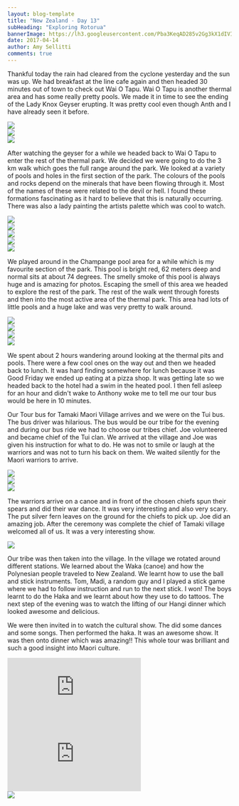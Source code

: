 ```yaml
---
layout: blog-template
title: "New Zealand - Day 13"
subHeading: "Exploring Rotorua"
bannerImage: https://lh3.googleusercontent.com/Pba3KeqAD285v2Gg3kX1dIVILohJKZVHqZJSey6WZS2D9Ue78UTdbRfprZRgRlbWQ4OlvJKMmilzp4UROiBCdVQIZf0HT0whpZVg8_Jxz2T0x2Tjglc29LCKQOV1tAvTnrssBttqHa8=w2400
date: 2017-04-14
author: Amy Sellitti
comments: true
---
```


Thankful today the rain had cleared from the cyclone yesterday and the sun was up. We had breakfast at the line cafe again and then headed 30 minutes out of town to check out Wai O Tapu. Wai O Tapu is another thermal area and has some really pretty pools. We made it in time to see the ending of the Lady Knox Geyser erupting. It was pretty cool even though Anth and I have already seen it before. 

<div class="center-image"><img src="https://lh3.googleusercontent.com/DpkpTojVuySUK4RQ15r2zy6SSONA-0FV1K2U9CV1Y3pQtC3RuIESQ4xKEdP5qHNFB1s4esRnM1twWS0tLFD5QsV0edUgEWiga6CCYoreSyol8NJnqb8SOLzUU4dk8Hf5Au5pJsG0E08=w2400" /></div>
<div class="center-image"><img src="https://lh3.googleusercontent.com/lG2vQZ3Ic73wD9Zbbi9fIlRryTORTUzhEIOCJVgEx4FUie4jOadFi3-jy9tgRb_AzrkSS3ZZEqmluVFFD4PZp8jiQ-wo6Lf1k98LrzYvUroW6aiMOKUI4mFPlawaK8GVnIp0aq3r2bY=w2400" /></div>
<div class="center-image"><img src="https://lh3.googleusercontent.com/2ZPA2nFyD3gs7IUeeG3T6-iobdsahcIcLHFMkfqirKSm46Og9zWkFw780UfaS2nrgB4CH2NUhmL2L7cE1QlM68TjUz1K7Vm5L9f36_H-xehNUOXXXVGne4v77vO2Syqq-xvYoS8DyJ0=w2400" /></div>

After watching the geyser for a while we headed back to Wai O Tapu to enter the rest of the thermal park. We decided we were going to do the 3 km walk which goes the full range around the park. We looked at a variety of pools and holes in the first section of the park. The colours of the pools and rocks depend on the minerals that have been flowing through it.  Most of the names of these were related to the devil or hell. I found these formations fascinating as it hard to believe that this is naturally occurring. There was also a lady painting the artists palette which was cool to watch. 

<div class="center-image"><img src="https://lh3.googleusercontent.com/afSZbauX1Vn9UtyCr5ZNPonpjzwcB3_4z-c-TrdGNCvE2-O59NmeXbEo8MLIREM7BEG-5T8Nv-4Msk5K9sRal1bAuiOuCkE393xwoEI5cbLEfhAQRErD_umrCI7G5ZRCTOZx7bJ0rXk=w2400" /></div>
<div class="center-image"><img src="https://lh3.googleusercontent.com/Qt3wz2IN9WLolbtqnL2wUx1_yKMhXR7KzDO23SubuiaOjpPzdW9ZyNf1k7-SrMVquf6C9PoC5k-AxXNnBdKSvgDZRARyJXQ50_wUf3asbE04GVF2A5T1pTf5c0mjoy3IJrILUOYoAAc=w2400" /></div>
<div class="center-image"><img src="https://lh3.googleusercontent.com/ijHobeOLClW0jSrO8Eovv-MNQ351iey7mczBzRjAqVLvzSqG12kIrfUDEwpnEtVOUvzAvfJedUqtX27ty3-B4fucRpfMCrPPI08yiaNfsO95qrjKgr76isTVxva7POFGEdhJLUfHCvE=w2400" /></div>
<div class="center-image"><img src="https://lh3.googleusercontent.com/ceY87dxDYriDgM8cDwc9tco4P3rnIHcNipBEXuoV3tjermiYc24MefwnGXetwwhrNOLnSnP4ecAkjTcKjDL8y-3dpYRkNqn_EY63AdDzqYo8aXynLk8_PcfEQWlMnJ6x5RMnn8inp58=w2400" /></div>
<div class="center-image"><img src="https://lh3.googleusercontent.com/Pba3KeqAD285v2Gg3kX1dIVILohJKZVHqZJSey6WZS2D9Ue78UTdbRfprZRgRlbWQ4OlvJKMmilzp4UROiBCdVQIZf0HT0whpZVg8_Jxz2T0x2Tjglc29LCKQOV1tAvTnrssBttqHa8=w2400" /></div>

We played around in the Champange pool area for a while which is my favourite section of the park. This pool is bright red, 62 meters deep and normal sits at about 74 degrees. The smelly smoke of this pool is always huge and is amazing for photos. 
Escaping the smell of this area we headed to explore the rest of the park. The rest of the walk went through forests and then into the most active area of the thermal park. This area had lots of little pools and a huge lake and was very pretty to walk around. 

<div class="center-image"><img src="https://lh3.googleusercontent.com/h6PGEC8vCYBOUZgCIszX7ND_LD9CKgSggFed4rh5KaQoFxh3TW-2eGrR7NECzJU7rY3s6ePNxk1co3P9zTPbb_7ADu9R2JUOW9Lwu_SEwF41oHB2MI8in5FJgTZwZniPZ_iYJ44lgHk=w2400" /></div>
<div class="center-image"><img src="https://lh3.googleusercontent.com/NXSPt5j2Wfk_rWMxJMbRInCemkZouw1jfubynkniHvPSIxeEUnOrDi1Up9ELXptWZ8qiIUjZrpRtV24qZqcKby4cTkaKXjjNB-Ed3AZAnbRQY7eAT4Xz8BXP6Xfv7aNm-RPYiyeu1Lk=w2400" /></div>
<div class="center-image"><img src="https://lh3.googleusercontent.com/GC9ozf17NsQojJRPQOX-O_1JfDb5bKb5KfFE89lMnK22e3dHMtvEu1_BYyJCLcNmCVNaBZAA-fhyLEVxCCsqgdyqaBolKQp_mbu8ZWYj387j21MrjqrOWllV8flLBhjusLXRBR0QBQ4=w2400" /></div>
<div class="center-image"><img src="https://lh3.googleusercontent.com/wd8kWzuNjGsFOznYnDPJXvIB3-Nv6A7QyCSV9I0ODn4Mu2uS4ZhnzxYKgqcx0KNw0P12CVH6CzyKUDP6pX26CaG5F03uBmucIV4XgowD3EjEerLUFHwAU0gP15jw8czkogHos3N-MUk=w2400" /></div>

We spent about 2 hours wandering around looking at the thermal pits and pools. There were a few cool ones on the way out and then we headed back to lunch. 
It was hard finding somewhere for lunch because it was Good Friday we ended up eating at a pizza shop. It was getting late so we headed back to the hotel had a swim in the heated pool. I then fell asleep for an hour and didn't wake to Anthony woke me to tell me our tour bus would be here in 10 minutes.

Our Tour bus for Tamaki Maori Village arrives and we were on the Tui bus. The bus driver was hilarious. The bus would be our tribe for the evening and during our bus ride we had to choose our tribes chief. Joe volunteered and became chief of the Tui clan. We arrived at the village and Joe was given his instruction for what to do. He was not to smile or laugh at the warriors and was not to turn his back on them. We waited silently for the Maori warriors to arrive. 

<div class="center-image"><img src="https://lh3.googleusercontent.com/Mu1S5lTfQBWz4qsuekYZ4YjblglHTigqTlwHXvVI2b5VKF7VUFgCEFzReHx0B69ffT_6A_8eOoAY_xKpxYCSrOIq8z7eMbQu5wo971mJHb5Advk2Hd-JvnRNRkc42giwiUilhOnCtto=w2400" /></div>
<div class="center-image"><img src="https://lh3.googleusercontent.com/0pZ9Qi2gU9jDA_gcT-kwI4GgkmUEIDTuhjZpLOE0mXSSgThuWyYg5uZHDUZkk-CJ878HehyanyTHNYhMyyNRG7Coy6Ph6YuwkFGaGvm2ChXT4sIWMUZbioO5qFM524bsQDZdK7ghFgQ=w2400" /></div>
<div class="center-image"><img src="https://lh3.googleusercontent.com/W7Hv5uKOF1UxFn_MG2qsMirv7J26eigRQi3PjKmKiX8C3ybKj-sNIoGSpACvO6j8VbvvzFvEk_K8Uc5ZIbNEFJLVxkXhzMQTERYB0e3mnobUek5_XfS0vzzFm6T6R5BJzYw_ehI59o8=w2400" /></div>

The warriors arrive on a canoe and in front of the chosen chiefs spun their spears and did their war dance. It was very interesting and also very scary. The put silver fern leaves on the ground for the chiefs to pick up. Joe did an amazing job. After the ceremony was complete the chief of Tamaki village welcomed all of us. It was a very interesting show.

<div class="center-image"><img src="https://lh3.googleusercontent.com/fIRKbSfJM77IDqm3EeO3R6BrRIzj-lIUjKkxoHzXKAW55R_4esK2BtyqwSJWchupihvnJl3pKn-oEiK9GAkmsTZcYx5OX1cWAPPzJmxkKxss0QvMqthYZuYINmXPSVBxKOXFYNrj3WI=w2400" /></div>

Our tribe was then taken into the village. In the village we rotated around different stations. We learned about the Waka (canoe)
and how the Polynesian people traveled to New Zealand. We learnt how to use the ball and stick instruments. Tom, Madi, a random guy and I played a stick game where we had to follow instruction and run to the next stick.  I won! The boys learnt to do the Haka and we learnt about how they use to do tattoos. The next step of the evening was to watch the lifting of our Hangi dinner which looked awesome and delicious. 

We were then invited in to watch the cultural show. The did some dances and some songs. Then performed the haka. It was an awesome show. It was then onto dinner which was amazing!! This whole tour was brilliant and such a good insight into Maori culture. 

<div class="center-video"><iframe src="https://www.youtube.com/embed/JrlYQgf7X0M" frameborder="0" allowfullscreen></iframe></div>
<div class="center-video"><iframe src="https://www.youtube.com/embed/JrlYQgf7X0M" frameborder="0" allowfullscreen></iframe></div>
<div class="center-image"><img src="https://lh3.googleusercontent.com/2ixAe_Xj6jvwlmUiuUfTmroWTf9zf6Ok4OJoCwPCsEs9IRdc_stFdPVb2KzmRW9C0TikgzIvvrqw0a7YAHty9CVaNtnj4OqsdvWnIRTF8bBd4Q-xNrlwvGRppwl2CSXR0uKBOA72oiM=w2400" /></div>